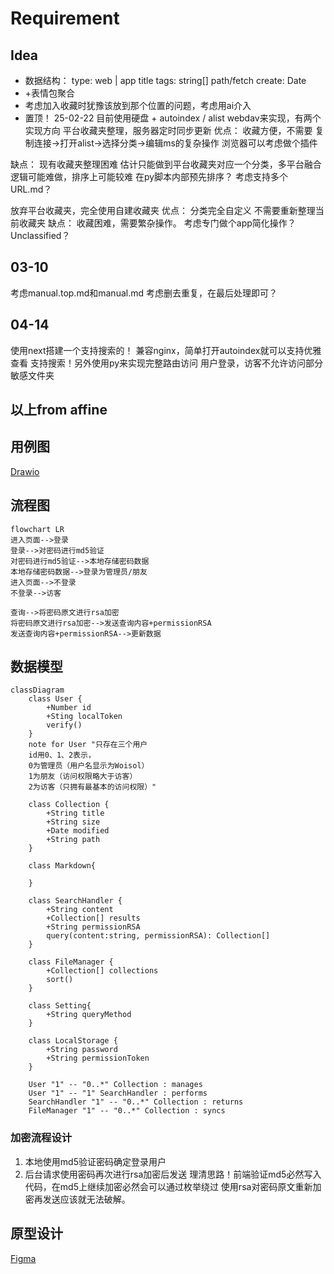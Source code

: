 # Requirement

## Idea

* 数据结构：
  type: web | app
  title
  tags: string[]
  path/fetch
  create: Date
* +表情包聚合
* 考虑加入收藏时犹豫该放到那个位置的问题，考虑用ai介入
* 置顶！
  25-02-22
  目前使用硬盘 + autoindex / alist webdav来实现，有两个实现方向
  平台收藏夹整理，服务器定时同步更新
  优点：
  收藏方便，不需要 复制连接->打开alist->选择分类->编辑ms的复杂操作
  浏览器可以考虑做个插件

缺点：
现有收藏夹整理困难
估计只能做到平台收藏夹对应一个分类，多平台融合逻辑可能难做，排序上可能较难
在py脚本内部预先排序？
考虑支持多个URL.md？

放弃平台收藏夹，完全使用自建收藏夹
优点：
分类完全自定义
不需要重新整理当前收藏夹
缺点：
收藏困难，需要繁杂操作。
考虑专门做个app简化操作？
Unclassified？

## 03-10

考虑manual.top.md和manual.md
考虑删去重复，在最后处理即可？

## 04-14

使用next搭建一个支持搜索的！
兼容nginx，简单打开autoindex就可以支持优雅查看
支持搜索！另外使用py来实现完整路由访问
用户登录，访客不允许访问部分敏感文件夹

## 以上from affine

## 用例图

[Drawio](/docs/UseCase.drawio)

## 流程图

```mermaid
flowchart LR
进入页面-->登录
登录-->对密码进行md5验证
对密码进行md5验证-->本地存储密码数据
本地存储密码数据-->登录为管理员/朋友
进入页面-->不登录
不登录-->访客

查询-->将密码原文进行rsa加密
将密码原文进行rsa加密-->发送查询内容+permissionRSA
发送查询内容+permissionRSA-->更新数据
```

## 数据模型

<!-- !不行……从头自己思考一遍…… -->

```mermaid
classDiagram
    class User {
        +Number id
        +Sting localToken
        verify()
    }
    note for User "只存在三个用户
    id用0、1、2表示，
    0为管理员（用户名显示为Woisol）
    1为朋友（访问权限略大于访客）
    2为访客（只拥有最基本的访问权限）"

    class Collection {
        +String title
        +String size
        +Date modified
        +String path
    }

    class Markdown{

    }

    class SearchHandler {
        +String content
        +Collection[] results
        +String permissionRSA
        query(content:string, permissionRSA): Collection[]
    }

    class FileManager {
        +Collection[] collections
        sort()
    }

    class Setting{
        +String queryMethod
    }

    class LocalStorage {
        +String password
        +String permissionToken
    }

    User "1" -- "0..*" Collection : manages
    User "1" -- "1" SearchHandler : performs
    SearchHandler "1" -- "0..*" Collection : returns
    FileManager "1" -- "0..*" Collection : syncs
```

### 加密流程设计

1. 本地使用md5验证密码确定登录用户
2. 后台请求使用密码再次进行rsa加密后发送
    理清思路！前端验证md5必然写入代码，在md5上继续加密必然会可以通过枚举绕过
    使用rsa对密码原文重新加密再发送应该就无法破解。

## 原型设计

[Figma](https://www.figma.com/design/DFAvhMmE2lpVq2HF6mQZpr/CollectionFetch?node-id=0-1&t=1Khxv9XddWJQzQ6B-1)
